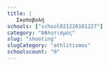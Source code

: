 ```yaml
---
title: |
   Σκοποβολή
schools: ["school021220181227"]
category: "Αθλητισμός"
slug: "shooting"
slugCategory: "athlitismos"
schoolscount: "0"
---
```


